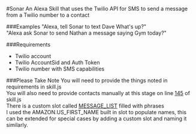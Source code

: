 #Sonar
An Alexa Skill that uses the Twilio API for SMS to send a message from a Twilio number to a contact

###Examples
"Alexa, tell Sonar to text Dave What's up?"  
"Alexa ask Sonar to send Nathan a message saying Gym today?"

###Requirements
  * Twilio account  
  * Twilio AccountSid and Auth Token  
  * Twilio number with SMS capabilities

###Please Take Note
You will need to provide the things noted in requirements in skill.js  
You will also need to provide contacts manually at this stage on line [145]("https://github.com/ocanosoup/Sonar/blob/master/skill.js#L145") of skill.js  
There is a custom slot called [MESSAGE_LIST]("https://github.com/ocanosoup/Sonar/blob/master/speechAssets/MESSAGE_LIST.txt") filled with phrases  
I used the AMAZON.US_FIRST_NAME built in slot to populate names, this can be extended
for special cases by adding a custom slot and naming it similarly.
